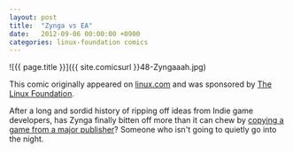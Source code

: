 ```yaml
---
layout: post
title:  "Zynga vs EA"
date:   2012-09-06 00:00:00 +0900
categories: linux-foundation comics
---
```


![{{ page.title }}]({{ site.comicsurl }}48-Zyngaaah.jpg)

This comic originally appeared on [linux.com](https://www.linux.com) and was sponsored by [The Linux Foundation](https://www.linuxfoundation.org/).


After a long and sordid history of ripping off ideas from Indie game developers, has Zynga finally bitten off more than it can chew by [copying a game from a major publisher](http://kotaku.com/5931661/ea-sues-zynga-says-the-ville-rips-off-the-sims)? Someone who isn't going to quietly go into the night.

